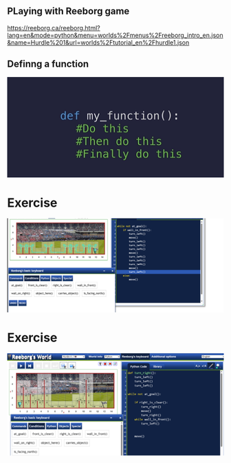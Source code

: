 ## PLaying with Reeborg game
https://reeborg.ca/reeborg.html?lang=en&mode=python&menu=worlds%2Fmenus%2Freeborg_intro_en.json&name=Hurdle%201&url=worlds%2Ftutorial_en%2Fhurdle1.json

## Definng a function 
![alt text](image-1.png)

# Exercise 
![alt text](image-3.png)


# Exercise 
![alt text](image.png)


